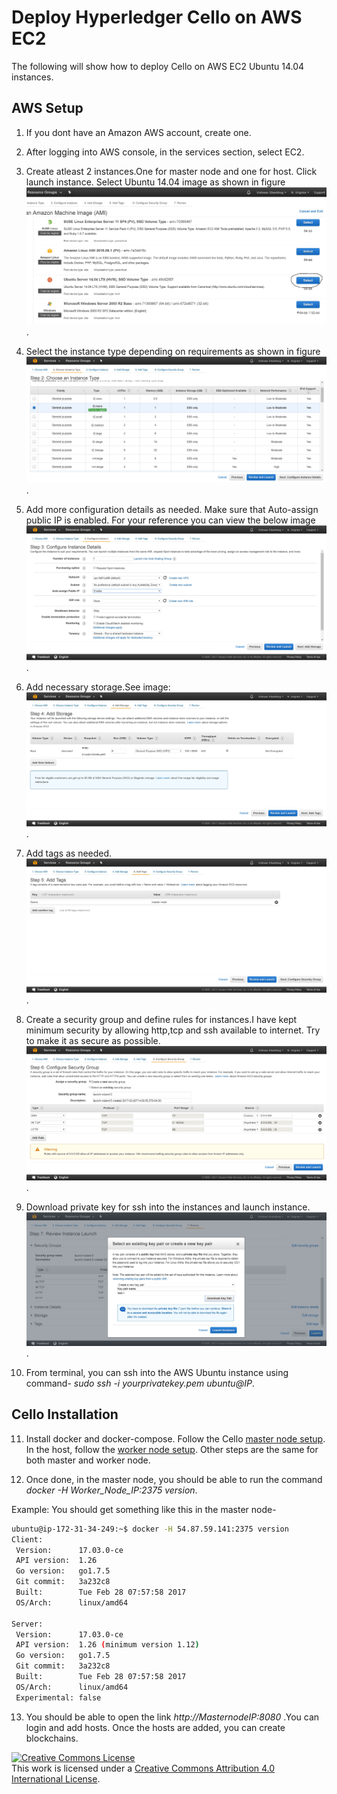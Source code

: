 # Deploy Hyperledger Cello on AWS EC2

The following will show how to deploy Cello on AWS EC2 Ubuntu 14.04 instances.

## AWS Setup

1. If you dont have an Amazon AWS account, create one.

2. After logging into AWS console, in the services section, select EC2.

3. Create atleast 2 instances.One for master node and one for host. Click launch instance. Select Ubuntu 14.04 image as shown in figure ![Select Image](imgs/AWS-setup/1-selectimage.JPG).

4. Select the instance type depending on requirements as shown in figure ![link](imgs/AWS-setup/2-ChooseInstanceType.JPG).

5. Add more configuration details as needed. Make sure that Auto-assign public IP is enabled. For your reference you can view the below image ![IP setup](imgs/AWS-setup/3-morecongfigurations-enablePublicIP.JPG).

6. Add necessary storage.See image: ![Image](imgs/AWS-setup/4-addStorage.JPG).

7. Add tags as needed. ![Image](imgs/AWS-setup/5-Addtags.JPG).

8. Create a security group and define rules for instances.I have kept minimum security by allowing http,tcp and ssh available to internet. Try to make it as secure as possible.![Example settings for security rules](imgs/AWS-setup/6-Security-rules.JPG).

9. Download private key for ssh into the instances and launch instance. ![Image](imgs/AWS-setup/7-launchinstance.JPG).

10. From terminal, you can ssh into the AWS Ubuntu instance using command- *sudo ssh -i yourprivatekey.pem ubuntu@IP*.

## Cello Installation

11. Install docker and docker-compose. Follow the Cello [master node setup](setup_master.md). In the host, follow the [worker node setup](setup_worker_docker.md). Other steps are the same for both master and worker node.

12. Once done, in the master node, you should be able to run the command *docker -H Worker_Node_IP:2375 version*.

Example: You should get something like this in the master node-

```bash
ubuntu@ip-172-31-34-249:~$ docker -H 54.87.59.141:2375 version
Client:
 Version:      17.03.0-ce
 API version:  1.26
 Go version:   go1.7.5
 Git commit:   3a232c8
 Built:        Tue Feb 28 07:57:58 2017
 OS/Arch:      linux/amd64

Server:
 Version:      17.03.0-ce
 API version:  1.26 (minimum version 1.12)
 Go version:   go1.7.5
 Git commit:   3a232c8
 Built:        Tue Feb 28 07:57:58 2017
 OS/Arch:      linux/amd64
 Experimental: false
```

13. You should be able to open the link *http://MasternodeIP:8080* .You can login and add hosts. Once the hosts are added, you can create blockchains.


<a rel="license" href="http://creativecommons.org/licenses/by/4.0/"><img alt="Creative Commons License" style="border-width:0" src="https://i.creativecommons.org/l/by/4.0/88x31.png" /></a><br />This work is licensed under a <a rel="license" href="http://creativecommons.org/licenses/by/4.0/">Creative Commons Attribution 4.0 International License</a>.
